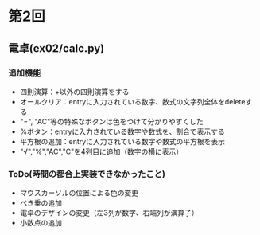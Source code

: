 # 第2回
## 電卓(ex02/calc.py)
### 追加機能
* 四則演算：+以外の四則演算をする
* オールクリア：entryに入力されている数字、数式の文字列全体をdeleteする
* "=", "AC"等の特殊なボタンは色をつけて分かりやすくした
* %ボタン：entryに入力されている数字や数式を、割合で表示する
* 平方根の追加：entryに入力されている数字や数式の平方根を表示
* "√","%","AC","C"を4列目に追加（数字の横に表示）

### ToDo(時間の都合上実装できなかったこと)
* マウスカーソルの位置による色の変更
* べき乗の追加
* 電卓のデザインの変更（左3列が数字、右端列が演算子）
* 小数点の追加